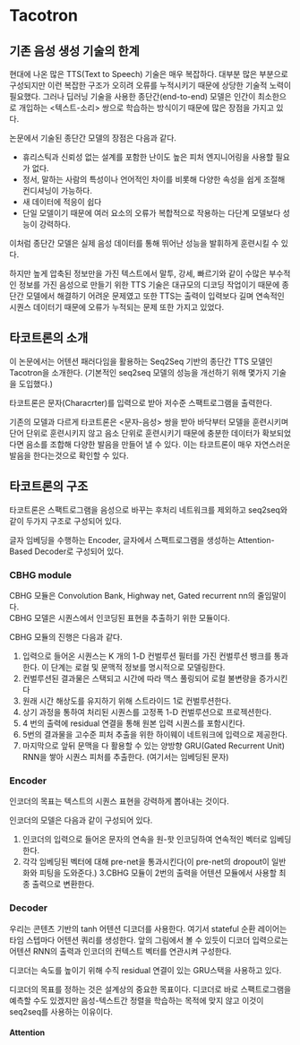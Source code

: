 # Tacotron

## 기존 음성 생성 기술의 한계

현대에 나온 많은 TTS(Text to Speech) 기술은 매우 복잡하다. 대부분 많은 부분으로 구성되지만 이런 복잡한 구조가 오히려 오류를 누적시키기 때문에 상당한 기술적 노력이 필요했다. 그러나 딥러닝 기술을 사용한 종단간(end-to-end) 모델은 인간이 최소한으로 개입하는 <텍스트-소리> 쌍으로 학습하는 방식이기 때문에 많은 장점을 가지고 있다.

논문에서 기술된 종단간 모델의 장점은 다음과 같다.

- 휴리스틱과 신뢰성 없는 설계를 포함한 난이도 높은 피처 엔지니어링을 사용할 필요가 없다.
- 정서, 말하는 사람의 특성이나 언어적인 차이를 비롯해 다양한 속성을 쉽게 조절해 컨디셔닝이 가능하다.
- 새 데이터에 적응이 쉽다
- 단일 모델이기 때문에 여러 요소의 오류가 복합적으로 작용하는 다단계 모델보다 성능이 강력하다.

이처럼 종단간 모델은 실제 음성 데이터를 통해 뛰어난 성능을 발휘하게 훈련시킬 수 있다.

하지만 높게 압축된 정보만을 가진 텍스트에서 말투, 강세, 빠르기와 같이 수많은 부수적인 정보를 가진 음성으로 만들기 위한 TTS 기술은 대규모의 디코딩 작업이기 때문에 종단간 모델에서 해결하기 어려운 문제였고 또한 TTS는 출력이 입력보다 길며 연속적인 시퀀스 데이터기 때문에 오류가 누적되는 문제 또한 가지고 있었다. 

## 타코트론의 소개
이 논문에서는 어텐션 패러다임을 활용하는 Seq2Seq 기반의 종단간 TTS 모델인 Tacotron을 소개한다. (기본적인 seq2seq 모델의 성능을 개선하기 위해 몇가지 기술을 도입했다.) 

타코트론은 문자(Characrter)를 입력으로 받아 저수준 스팩트로그램을 출력한다. 

기존의 모델과 다르게 타코트론은 <문자-음성> 쌍을 받아 바닥부터 모델을 훈련시키며 단어 단위로 훈련시키지 않고 음소 단위로 훈련시키기 때문에 충분한 데이터가 확보되었다면 음소를 조합해 다양한 발음을 만들어 낼 수 있다. 이는 타코트론이 매우 자연스러운 발음을 한다는것으로 확인할 수 있다.

## 타코트론의 구조

타코트론은 스팩트로그램을 음성으로 바꾸는 후처리 네트워크를 제외하고 seq2seq와 같이 두가지 구조로 구성되어 있다. 

글자 임베딩을 수행하는 Encoder, 글자에서 스팩트로그램을 생성하는 Attention-Based Decoder로 구성되어 있다.
### CBHG module
CBHG 모듈은 Convolution Bank, Highway net, Gated recurrent nn의 줄임말이다.  
CBHG 모델은 시퀀스에서 인코딩된 표현을 추출하기 위한 모듈이다.

CBHG 모듈의 진행은 다음과 같다.
1. 입력으로 들어온 시퀀스는 K 개의 1-D 컨벌루션 필터를 가진 컨벌루션 뱅크를 통과한다. 이 단계는 로컬 및 문맥적 정보를 명시적으로 모델링한다.
2. 컨벌루션된 결과물은 스택되고 시간에 따라 맥스 풀링되어 로컬 불변량을 증가시킨다
3. 원래 시간 해상도를 유지하기 위해 스트라이드 1로 컨벌루션한다.
4. 상기 과정을 통하여 처리된 시퀀스를 고정폭 1-D 컨벌루션으로 프로젝션한다. 
5. 4 번의 출력에 residual 연결을 통해 원본 입력 시퀀스를 포함시킨다.
6. 5번의 결과물을 고수준 피처 추출을 위한 하이웨이 네트워크에 입력으로 제공한다.
7. 마지막으로 앞뒤 문맥을 다 활용할 수 있는 양방향 GRU(Gated Recurrent Unit) RNN을 쌓아 시퀀스 피처를 추출한다. (여기서는 임베딩된 문자)

### Encoder
인코더의 목표는 텍스트의 시퀀스 표현을 강력하게 뽑아내는 것이다.

인코더의 모델은 다음과 같이 구성되어 있다. 
1. 인코더의 입력으로 들어온 문자의 연속을 원-핫 인코딩하여 연속적인 벡터로 임베딩한다.
2. 각각 임베딩된 벡터에 대해 pre-net을 통과시킨다(이 pre-net의 dropout이 일반화와 피팅을 도와준다.)
3.CBHG 모듈이 2번의 출력을 어텐션 모듈에서 사용할 최종 출력으로 변환한다.

### Decoder
우리는 콘텐츠 기반의 tanh 어텐션 디코더를 사용한다. 여기서 stateful 순환 레이어는 타임 스텝마다 어텐션 쿼리를 생성한다. 앞의 그림에서 볼 수 있듯이 디코더 입력으로는 어텐션 RNN의 출력과 인코더의 컨텍스트 벡터를 연관시켜 구성한다.

디코더는 속도를 높이기 위해 수직 residual 연결이 있는 GRU스택을 사용하고 있다.

디코더의 목표를 정하는 것은 설계상의 중요한 목표이다. 디코더로 바로 스팩트로그램을 예측할 수도 있겠지만 음성-텍스트간 정렬을 학습하는 목적에 맞지 않고 이것이 seq2seq를 사용하는 이유이다.

#### Attention


